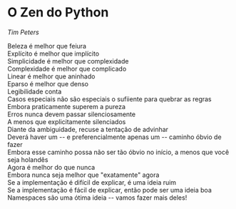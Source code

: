 # O Zen do Python  
*Tim Peters*

Beleza é melhor que feiura  
Explícito é melhor que implícito  
Simplicidade é melhor que complexidade  
Complexidade é melhor que complicado  
Linear é melhor que aninhado  
Eparso é melhor que denso  
Legibilidade conta  
Casos especiais não são especiais o sufiiente para quebrar as regras 
Embora praticamente superem a pureza  
Erros nunca devem passar silenciosamente  
A menos que explicitamente silenciados  
Diante da ambiguidade, recuse a tentação de advinhar  
Deverá haver um -- e preferencialmente apenas um -- caminho óbvio de fazer  
Embora esse caminho possa não ser tão óbvio no início, a menos que você seja holandês  
Agora é melhor do que nunca  
Embora nunca seja melhor que "exatamente" agora  
Se a implementação é difícil de explicar, é uma ideia ruim  
Se a implementação é fácil de explicar, então pode ser uma ideia boa  
Namespaces são uma ótima ideia -- vamos fazer mais deles!